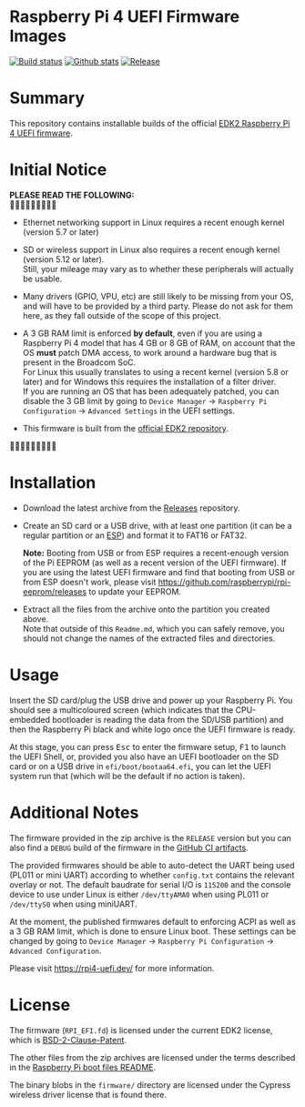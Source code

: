 Raspberry Pi 4 UEFI Firmware Images
===================================

[![Build status](https://img.shields.io/github/actions/workflow/status/pftf/RPi4/linux_edk2.yml?style=flat-square)](https://github.com/pftf/RPi4/actions)
[![Github stats](https://img.shields.io/github/downloads/pftf/RPi4/total.svg?style=flat-square)](https://github.com/pftf/RPi4/releases)
[![Release](https://img.shields.io/github/release-pre/pftf/RPi4?style=flat-square)](https://github.com/pftf/RPi4/releases)

# Summary

This repository contains installable builds of the official
[EDK2 Raspberry Pi 4 UEFI firmware](https://github.com/tianocore/edk2-platforms/tree/master/Platform/RaspberryPi/RPi4).

# Initial Notice

__PLEASE READ THE FOLLOWING:__  
🔻🔻🔻🔻🔻🔻🔻🔻🔻

* Ethernet networking support in Linux requires a recent enough kernel (version 5.7 or
  later)

* SD or wireless support in Linux also requires a recent enough kernel (version 5.12 or
  later).  
  Still, your mileage may vary as to whether these peripherals will actually be usable.

* Many drivers (GPIO, VPU, etc) are still likely to be missing from your OS, and will
  have to be provided by a third party. Please do not ask for them here, as they fall
  outside of the scope of this project.

* A 3 GB RAM limit is enforced __by default__, even if you are using a Raspberry Pi 4
  model that has 4 GB or 8 GB of RAM, on account that the OS **must** patch DMA access,
  to work around a hardware bug that is present in the Broadcom SoC.  
  For Linux this usually translates to using a recent kernel (version 5.8 or later) and
  for Windows this requires the installation of a filter driver.  
  If you are running an OS that has been adequately patched,  you can disable the 3 GB
  limit by going to `Device Manager` → `Raspberry Pi Configuration` → `Advanced Settings`
  in the UEFI settings.

* This firmware is built from the
  [official EDK2 repository](https://github.com/tianocore/edk2-platforms/tree/master/Platform/RaspberryPi/RPi4).

🔺🔺🔺🔺🔺🔺🔺🔺🔺

# Installation

* Download the latest archive from the [Releases](https://github.com/pftf/RPi4/releases)
  repository.

* Create an SD card or a USB drive, with at least one partition (it can be a regular
  partition or an [ESP](https://en.wikipedia.org/wiki/EFI_system_partition)) and format
  it to FAT16 or FAT32.

  __Note:__ Booting from USB or from ESP requires a recent-enough version of the Pi
  EEPROM (as well as a recent version of the UEFI firmware). If you are using the latest
  UEFI firmware and find that booting from USB or from ESP doesn't work, please visit
  https://github.com/raspberrypi/rpi-eeprom/releases to update your EEPROM.

* Extract all the files from the archive onto the partition you created above.  
  Note that outside of this `Readme.md`, which you can safely remove, you should not
  change the names of the extracted files and directories.

# Usage

Insert the SD card/plug the USB drive and power up your Raspberry Pi. You should see a
multicoloured screen (which indicates that the CPU-embedded bootloader is reading the
data from the SD/USB partition) and then the Raspberry Pi black and white logo once the
UEFI firmware is ready.

At this stage, you can press <kbd>Esc</kbd> to enter the firmware setup, <kbd>F1</kbd>
to launch the UEFI Shell, or, provided you also have an UEFI bootloader on the SD
card or on a USB drive in `efi/boot/bootaa64.efi`, you can let the UEFI system run that
(which will be the default if no action is taken).

# Additional Notes

The firmware provided in the zip archive is the `RELEASE` version but you can also find
a `DEBUG` build of the firmware in the
[GitHub CI artifacts](https://github.com/pftf/RPi4/actions).

The provided firmwares should be able to auto-detect the UART being used (PL011 or mini
UART) according to whether `config.txt` contains the relevant overlay or not. The default
baudrate for serial I/O is `115200` and the console device to use under Linux is either
`/dev/ttyAMA0` when using PL011 or `/dev/ttyS0` when using miniUART.

At the moment, the published firmwares default to enforcing ACPI as well as a 3 GB RAM
limit, which is done to ensure Linux boot. These settings can be changed by going to
`Device Manager` &rarr; `Raspberry Pi Configuration` &rarr; `Advanced Configuration`.

Please visit https://rpi4-uefi.dev/ for more information.

# License

The firmware (`RPI_EFI.fd`) is licensed under the current EDK2 license, which is
[BSD-2-Clause-Patent](https://github.com/tianocore/edk2/blob/master/License.txt).

The other files from the zip archives are licensed under the terms described in the
[Raspberry Pi boot files README](https://github.com/raspberrypi/firmware/blob/master/README.md).

The binary blobs in the `firmware/` directory are licensed under the Cypress wireless driver
license that is found there.
